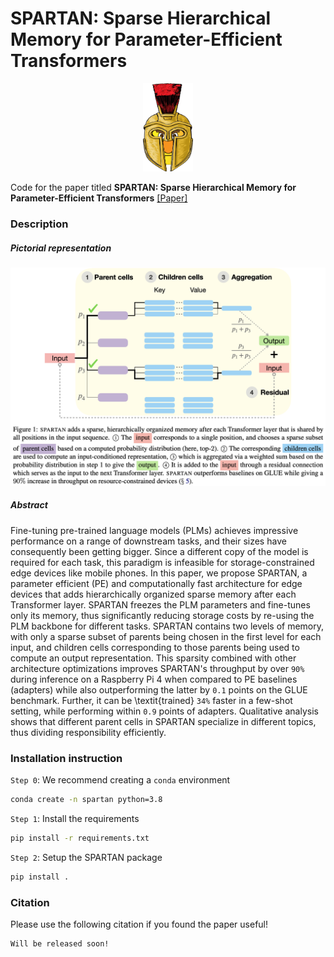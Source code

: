 # SPARTAN: Sparse Hierarchical Memory for Parameter-Efficient Transformers

<p align="center">
  <img width="80" src="Resources/Spartan_BERT_Logo.png">
</p>

Code for the paper titled **SPARTAN: Sparse Hierarchical Memory for Parameter-Efficient Transformers** [[Paper]]()

### Description

##### Pictorial representation
<img src="Resources/Teaser_with_caption.png"/>

##### Abstract
Fine-tuning pre-trained language models (PLMs) achieves impressive performance on a range of downstream tasks, and their sizes have consequently been getting bigger. Since a different copy of the model is required for each task, this paradigm is infeasible for storage-constrained edge devices like mobile phones. In this paper, we propose SPARTAN, a parameter efficient (PE) and computationally fast architecture for edge devices that adds hierarchically organized sparse memory after each Transformer layer. SPARTAN freezes the PLM parameters and fine-tunes only its memory, thus significantly reducing storage costs by re-using the PLM backbone for different tasks. SPARTAN contains two levels of memory, with only a sparse subset of parents being chosen in the first level for each input, and children cells corresponding to those parents being used to compute an output representation. This sparsity combined with other architecture optimizations improves SPARTAN's throughput by over `90%` during inference on a Raspberry Pi 4 when compared to PE baselines (adapters) while also outperforming the latter by `0.1` points on the GLUE benchmark. Further, it can be \textit{trained} `34%` faster in a few-shot setting, while performing within `0.9` points of adapters. Qualitative analysis shows that different parent cells in SPARTAN specialize in different topics, thus dividing responsibility efficiently.

### Installation instruction

`Step 0`: We recommend creating a `conda` environment
``` bash
conda create -n spartan python=3.8
```

`Step 1`: Install the requirements
``` bash
pip install -r requirements.txt
```

`Step 2`: Setup the SPARTAN package
``` bash
pip install .
```

### Citation
Please use the following citation if you found the paper useful!

```
Will be released soon!
```